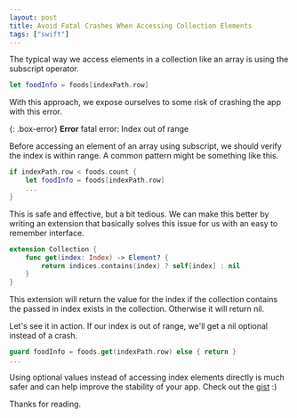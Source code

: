 ```yaml
---
layout: post
title: Avoid Fatal Crashes When Accessing Collection Elements
tags: ["swift"]
---
```

The typical way we access elements in a collection like an array is using the subscript operator. 

```swift
let foodInfo = foods[indexPath.row]
```

With this approach, we expose ourselves to some risk of crashing the app with this error.

{: .box-error} 
**Error** fatal error: Index out of range

Before accessing an element of an array using subscript, we should verify the index is within range. A common pattern might be something like this. 

```swift
if indexPath.row < foods.count {
    let foodInfo = foods[indexPath.row]
    ...
}
```

This is safe and effective, but a bit tedious. We can make this better by writing an extension that basically solves this issue for us with an easy to remember interface.
```swift
extension Collection {
    func get(index: Index) -> Element? {
        return indices.contains(index) ? self[index] : nil
    }
}
```
This extension will return the value for the index if the collection contains the passed in index exists in the collection. Otherwise it will return nil.

Let's see it in action. If our index is out of range, we'll get a nil optional instead of a crash.

```swift
guard foodInfo = foods.get(indexPath.row) else { return }
...
```

Using optional values instead of accessing index elements directly is much safer and can help improve the stability of your app. Check out the [gist]("https://gist.github.com/VidaHasan/b38b7b897594352d66d757be05681e14") :) 

Thanks for reading.


